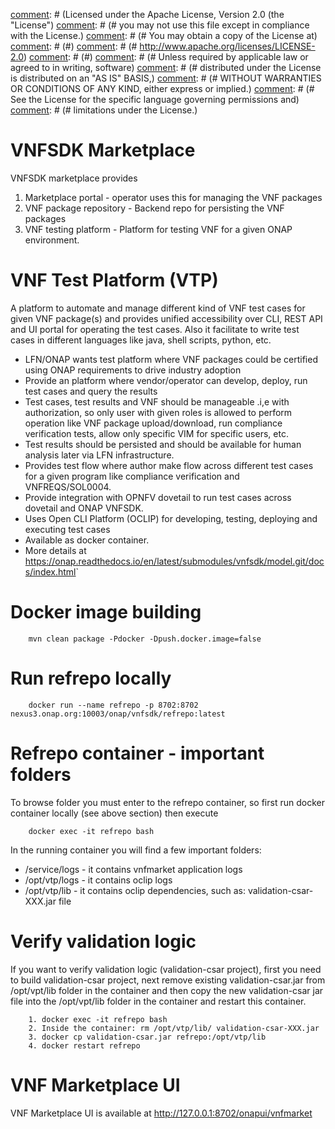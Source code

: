 [comment]: # (# Copyright 2018 Huawei Technologies Co., Ltd.)
[comment]: # (# )
[comment]: # (Licensed under the Apache License, Version 2.0 (the "License")
[comment]: # (# you may not use this file except in compliance with the License.)
[comment]: # (# You may obtain a copy of the License at)
[comment]: # (#)
[comment]: # (#     http://www.apache.org/licenses/LICENSE-2.0)
[comment]: # (#)
[comment]: # (# Unless required by applicable law or agreed to in writing, software)
[comment]: # (# distributed under the License is distributed on an "AS IS" BASIS,)
[comment]: # (# WITHOUT WARRANTIES OR CONDITIONS OF ANY KIND, either express or implied.)
[comment]: # (# See the License for the specific language governing permissions and)
[comment]: # (# limitations under the License.)

VNFSDK Marketplace
==================

VNFSDK marketplace provides

 1. Marketplace portal - operator uses this for managing the VNF packages
 2. VNF package repository - Backend repo for persisting the VNF packages
 3. VNF testing platform - Platform for testing VNF for a given ONAP environment.

VNF Test Platform (VTP)
=======================
A platform to automate and manage different kind of VNF test cases for given VNF package(s) and provides unified accessibility over CLI, REST API and  UI portal for operating the test cases. Also it facilitate to write test cases in different languages like java,  shell scripts, python, etc.

- LFN/ONAP wants test platform where VNF packages could be certified using ONAP requirements to drive industry adoption
- Provide an platform where vendor/operator can develop, deploy, run test cases and query the results
- Test cases, test results and VNF should be manageable .i,e with authorization, so only user with given roles is allowed to perform operation like VNF package upload/download, run compliance verification tests, allow only specific VIM for specific users, etc.
- Test results should be persisted and should be available for human analysis later via LFN infrastructure.
- Provides test flow where author make flow across different test cases for a given program like compliance verification and  VNFREQS/SOL0004.
- Provide integration with OPNFV dovetail to run test cases across dovetail and ONAP VNFSDK.
- Uses Open CLI Platform (OCLIP) for developing, testing, deploying and executing test cases
- Available as docker container.
- More details at <https://onap.readthedocs.io/en/latest/submodules/vnfsdk/model.git/docs/index.html>`

Docker image building
=====================
```
    mvn clean package -Pdocker -Dpush.docker.image=false
```

Run refrepo locally
======================
```
    docker run --name refrepo -p 8702:8702 nexus3.onap.org:10003/onap/vnfsdk/refrepo:latest
```

Refrepo container - important folders
=====================================
To browse folder you must enter to the refrepo container, so first run docker container locally (see above section) then execute
```
    docker exec -it refrepo bash
```

In the running container you will find a few important folders:
- /service/logs - it contains vnfmarket application logs
- /opt/vtp/logs - it contains oclip logs
- /opt/vtp/lib - it contains oclip dependencies, such as: validation-csar-XXX.jar file

Verify validation logic 
=============================
If you want to verify validation logic (validation-csar project), first you need to build validation-csar project,
next remove existing validation-csar.jar from /opt/vpt/lib folder in the container 
and then copy the new validation-csar jar file into the /opt/vpt/lib folder in the container and restart this container.

```
    1. docker exec -it refrepo bash
    2. Inside the container: rm /opt/vtp/lib/ validation-csar-XXX.jar
    3. docker cp validation-csar.jar refrepo:/opt/vtp/lib
    4. docker restart refrepo
```

VNF Marketplace UI
==================
VNF Marketplace UI is available at <http://127.0.0.1:8702/onapui/vnfmarket>
